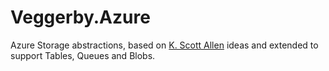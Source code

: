 Veggerby.Azure
==============

Azure Storage abstractions, based on [K. Scott Allen](http://odetocode.com/blogs/scott/archive/2014/02/27/some-basic-azure-table-storage-abstractions.aspx) ideas and extended to support Tables, Queues and Blobs. 
